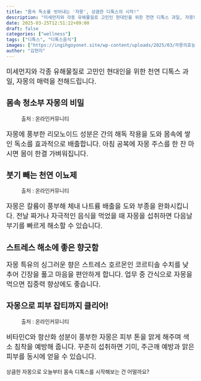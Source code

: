 ```yaml
---
title: "몸속 독소를 씻어내는 '자몽', 상큼한 디톡스의 시작!"
description: "미세먼지와 각종 유해물질로 고민인 현대인을 위한 천연 디톡스 과일, 자몽의 매력을 전해드립니다."
date: 2025-03-25T12:51:22+09:00
draft: false
categories: ["wellness"]
tags: ["디톡스", "디톡스음식"]
images: ["https://ingihgoyonet.site/wp-content/uploads/2025/03/자몽의효능-1024x683.jpg", "https://ingihgoyonet.site/wp-content/uploads/2025/03/자몽효능-683x1024.jpg", "https://ingihgoyonet.site/wp-content/uploads/2025/03/잡티케어-683x1024.jpg"]
author: "김현지"
---
```


<p style="font-size:18px">미세먼지와 각종 유해물질로 고민인 현대인을 위한 천연 디톡스 과일, 자몽의 매력을 전해드립니다.</p> <h2 >몸속 청소부 자몽의 비밀</h2> <figure ><img src="https://ingihgoyonet.site/wp-content/uploads/2025/03/자몽의효능-1024x683.jpg" alt="" style="aspect-ratio:16/9;object-fit:cover"/><figcaption >출처 : 온라인커뮤니티</figcaption></figure> <p style="font-size:18px">자몽에 풍부한 리모노이드 성분은 간의 해독 작용을 도와 몸속에 쌓인 독소를 효과적으로 배출합니다. 아침 공복에 자몽 주스를 한 잔 마시면 몸이 한결 가벼워집니다.</p> <h2 >붓기 빼는 천연 이뇨제</h2> <figure ><img src="https://ingihgoyonet.site/wp-content/uploads/2025/03/자몽효능-683x1024.jpg" alt="" style="aspect-ratio:16/9;object-fit:cover"/><figcaption >출처 : 온라인커뮤니티</figcaption></figure> <p style="font-size:18px">자몽은 칼륨이 풍부해 체내 나트륨 배출을 도와 부종을 완화시킵니다. 전날 짜거나 자극적인 음식을 먹었을 때 자몽을 섭취하면 다음날 부기를 빠르게 해소할 수 있습니다.</p> <h2 >스트레스 해소에 좋은 향긋함</h2> <p style="font-size:18px">자몽 특유의 싱그러운 향은 스트레스 호르몬인 코르티솔 수치를 낮추어 긴장을 풀고 마음을 편안하게 합니다. 업무 중 간식으로 자몽을 먹으면 집중력 향상에도 좋습니다.</p> <h2 >자몽으로 피부 잡티까지 클리어!</h2> <figure ><img src="https://ingihgoyonet.site/wp-content/uploads/2025/03/잡티케어-683x1024.jpg" alt="" style="aspect-ratio:16/9;object-fit:cover"/><figcaption >출처 : 온라인커뮤니티</figcaption></figure> <p style="font-size:18px">비타민C와 항산화 성분이 풍부한 자몽은 피부 톤을 맑게 해주며 색소 침착을 예방해 줍니다. 꾸준히 섭취하면 기미, 주근깨 예방과 맑은 피부를 동시에 얻을 수 있습니다.</p> <p>상큼한 자몽으로 오늘부터 몸속 디톡스를 시작해보는 건 어떨까요?</p>
